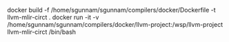 
docker build -f /home/sgunnam/sgunnam/compilers/docker/Dockerfile -t llvm-mlir-circt .
docker run -it -v /home/sgunnam/sgunnam/compilers/docker/llvm-project:/wsp/llvm-project llvm-mlir-circt /bin/bash
